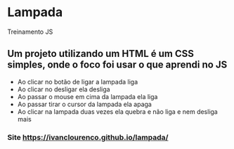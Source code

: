 # Lampada
Treinamento JS
## Um projeto utilizando um HTML é um CSS simples, onde o foco foi usar o que aprendi no JS
- Ao clicar no botão de ligar a lampada liga
- Ao clicar no desligar ela desliga
- Ao passar o mouse em cima da lampada ela liga
- Ao passar tirar o cursor da lampada ela apaga
- Ao clicar na lampada duas vezes ela quebra e não liga e nem desliga mais
### Site https://ivanclourenco.github.io/lampada/
